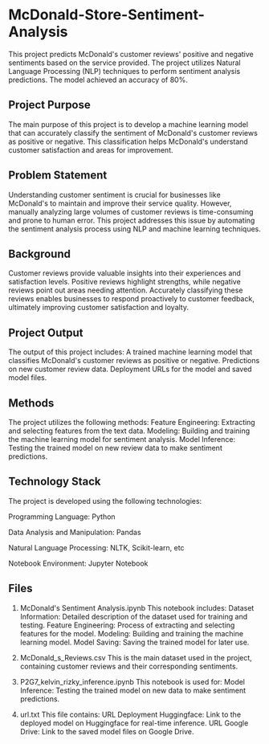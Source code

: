 # McDonald-Store-Sentiment-Analysis

This project predicts McDonald's customer reviews' positive and negative sentiments based on the service provided. The project utilizes Natural Language Processing (NLP) techniques to perform sentiment analysis predictions. The model achieved an accuracy of 80%.

## Project Purpose
The main purpose of this project is to develop a machine learning model that can accurately classify the sentiment of McDonald's customer reviews as positive or negative. This classification helps McDonald's understand customer satisfaction and areas for improvement.

## Problem Statement
Understanding customer sentiment is crucial for businesses like McDonald's to maintain and improve their service quality. However, manually analyzing large volumes of customer reviews is time-consuming and prone to human error. This project addresses this issue by automating the sentiment analysis process using NLP and machine learning techniques.

## Background
Customer reviews provide valuable insights into their experiences and satisfaction levels. Positive reviews highlight strengths, while negative reviews point out areas needing attention. Accurately classifying these reviews enables businesses to respond proactively to customer feedback, ultimately improving customer satisfaction and loyalty.

## Project Output
The output of this project includes:
A trained machine learning model that classifies McDonald's customer reviews as positive or negative.
Predictions on new customer review data.
Deployment URLs for the model and saved model files.

## Methods
The project utilizes the following methods:
Feature Engineering: Extracting and selecting features from the text data.
Modeling: Building and training the machine learning model for sentiment analysis.
Model Inference: Testing the trained model on new review data to make sentiment predictions.

## Technology Stack
The project is developed using the following technologies:

Programming Language: Python

Data Analysis and Manipulation: Pandas

Natural Language Processing: NLTK, Scikit-learn, etc

Notebook Environment: Jupyter Notebook

## Files

1. McDonald's Sentiment Analysis.ipynb
This notebook includes:
Dataset Information: Detailed description of the dataset used for training and testing.
Feature Engineering: Process of extracting and selecting features for the model.
Modeling: Building and training the machine learning model.
Model Saving: Saving the trained model for later use.

2. McDonald_s_Reviews.csv
This is the main dataset used in the project, containing customer reviews and their corresponding sentiments.

3. P2G7_kelvin_rizky_inference.ipynb
This notebook is used for:
Model Inference: Testing the trained model on new data to make sentiment predictions.

4. url.txt
This file contains:
URL Deployment Huggingface: Link to the deployed model on Huggingface for real-time inference.
URL Google Drive: Link to the saved model files on Google Drive.
